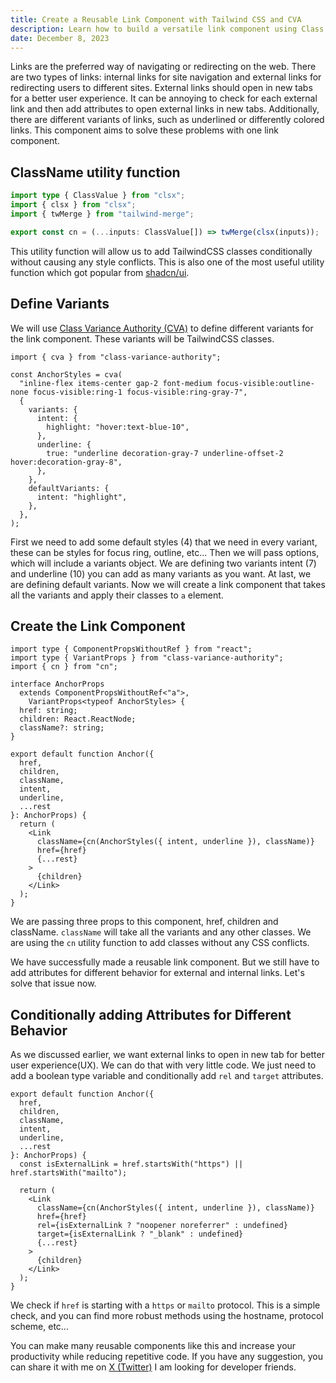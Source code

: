 ```yaml
---
title: Create a Reusable Link Component with Tailwind CSS and CVA
description: Learn how to build a versatile link component using Class Variance Authority (CVA) and Tailwind CSS. Increase your productivity and reduce repetitive code.
date: December 8, 2023
---
```


Links are the preferred way of navigating or redirecting on the web. There are two types of links: internal links for site navigation and external links for redirecting users to different sites. External links should open in new tabs for a better user experience. It can be annoying to check for each external link and then add attributes to open external links in new tabs. Additionally, there are different variants of links, such as underlined or differently colored links. This component aims to solve these problems with one link component.

## ClassName utility function

```ts title="cn.ts"
import type { ClassValue } from "clsx";
import { clsx } from "clsx";
import { twMerge } from "tailwind-merge";

export const cn = (...inputs: ClassValue[]) => twMerge(clsx(inputs));
```

This utility function will allow us to add TailwindCSS classes conditionally without causing any style conflicts. This is also one of the most useful utility function which got popular from [shadcn/ui](https://ui.shadcn.com).

## Define Variants

We will use [Class Variance Authority (CVA)](https://cva.style/docs) to define different variants for the link component. These variants will be TailwindCSS classes.

```tsx showLineNumbers title="Anchor.tsx" {4, 7, 10}
import { cva } from "class-variance-authority";

const AnchorStyles = cva(
  "inline-flex items-center gap-2 font-medium focus-visible:outline-none focus-visible:ring-1 focus-visible:ring-gray-7",
  {
    variants: {
      intent: {
        highlight: "hover:text-blue-10",
      },
      underline: {
        true: "underline decoration-gray-7 underline-offset-2  hover:decoration-gray-8",
      },
    },
    defaultVariants: {
      intent: "highlight",
    },
  },
);
```

First we need to add some default styles (4) that we need in every variant, these can be styles for focus ring, outline, etc... Then we will pass options, which will include a variants object. We are defining two variants intent (7) and underline (10) you can add as many variants as you want. At last, we are defining default variants. Now we will create a link component that takes all the variants and apply their classes to `a` element.

## Create the Link Component

```tsx showLineNumbers title="Anchor.tsx"
import type { ComponentPropsWithoutRef } from "react";
import type { VariantProps } from "class-variance-authority";
import { cn } from "cn";

interface AnchorProps
  extends ComponentPropsWithoutRef<"a">,
    VariantProps<typeof AnchorStyles> {
  href: string;
  children: React.ReactNode;
  className?: string;
}

export default function Anchor({
  href,
  children,
  className,
  intent,
  underline,
  ...rest
}: AnchorProps) {
  return (
    <Link
      className={cn(AnchorStyles({ intent, underline }), className)}
      href={href}
      {...rest}
    >
      {children}
    </Link>
  );
}
```

<!-- <Callout emoji="💡">
  With `ComponentProps` type, we can extract the props of any HTML element.
</Callout> -->

We are passing three props to this component, href, children and className. `className` will take all the variants and any other classes. We are using the `cn` utility function to add classes without any CSS conflicts.

We have successfully made a reusable link component. But we still have to add attributes for different behavior for external and internal links. Let's solve that issue now.

## Conditionally adding Attributes for Different Behavior

As we discussed earlier, we want external links to open in new tab for better user experience(UX). We can do that with very little code. We just need to add a boolean type variable and conditionally add `rel` and `target` attributes.

```tsx showLineNumbers title="Anchor.tsx" {9,15,16}
export default function Anchor({
  href,
  children,
  className,
  intent,
  underline,
  ...rest
}: AnchorProps) {
  const isExternalLink = href.startsWith("https") || href.startsWith("mailto");

  return (
    <Link
      className={cn(AnchorStyles({ intent, underline }), className)}
      href={href}
      rel={isExternalLink ? "noopener noreferrer" : undefined}
      target={isExternalLink ? "_blank" : undefined}
      {...rest}
    >
      {children}
    </Link>
  );
}
```

We check if `href` is starting with a `https` or `mailto` protocol. This is a simple check, and you can find more robust methods using the hostname, protocol scheme, etc...

You can make many reusable components like this and increase your productivity while reducing repetitive code. If you have any suggestion, you can share it with me on [X (Twitter)](https://twitter.com/SameerJadav_) I am looking for developer friends.
